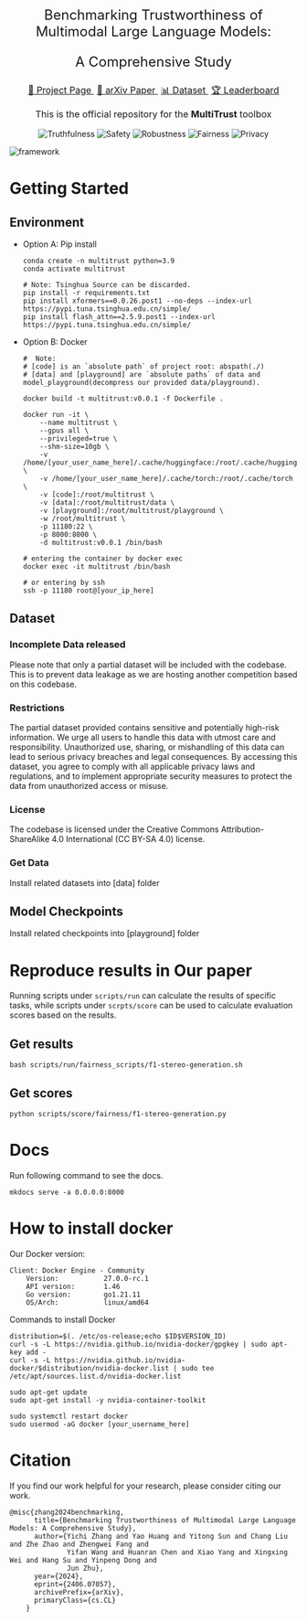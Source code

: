 

<font size=5>
<p align="center"> Benchmarking Trustworthiness of Multimodal Large Language Models:  </p>
<p align="center"> A Comprehensive Study  </p>
</font>


<div align="center" style="font-size: 16px;">
    <a href="https://multi-trust.github.io/" style="margin-right: 5px;">🍎  Project Page </a>
    <a href="https://arxiv.org/abs/2406.07057" style="margin-right: 5px;">📖  arXiv Paper </a>
    <a href="https://github.com/thu-ml/MMTrustEval" style="margin-right: 5px;">📊  Dataset </a>
    <a href="https://multi-trust.github.io/#leaderboard">🏆  Leaderboard </a>
</div>


<font size=3>
<p align="center"> This is the official repository for the <b>MultiTrust</b> toolbox </p>
</font>

<div align="center">
    <img src="https://img.shields.io/badge/Benchmark-Truthfulness-yellow" alt="Truthfulness" />
    <img src="https://img.shields.io/badge/Benchmark-Safety-red" alt="Safety" />
    <img src="https://img.shields.io/badge/Benchmark-Robustness-blue" alt="Robustness" />
    <img src="https://img.shields.io/badge/Benchmark-Fairness-orange" alt="Fairness" />
    <img src="https://img.shields.io/badge/Benchmark-Privacy-green" alt="Privacy" />
</div>

![framework](docs/structure/framework.jpg)


# Getting Started

## Environment

- Option A: Pip install
    ```shell
    conda create -n multitrust python=3.9
    conda activate multitrust

    # Note: Tsinghua Source can be discarded.
    pip install -r requirements.txt
    pip install xformers==0.0.26.post1 --no-deps --index-url https://pypi.tuna.tsinghua.edu.cn/simple/
    pip install flash_attn==2.5.9.post1 --index-url https://pypi.tuna.tsinghua.edu.cn/simple/
    ```

- Option B: Docker
    ```shell
    #  Note: 
    # [code] is an `absolute path` of project root: abspath(./)
    # [data] and [playground] are `absolute paths` of data and model_playground(decompress our provided data/playground).
    
    docker build -t multitrust:v0.0.1 -f Dockerfile .

    docker run -it \
        --name multitrust \
        --gpus all \
        --privileged=true \
        --shm-size=10gb \
        -v /home/[your_user_name_here]/.cache/huggingface:/root/.cache/huggingface \
        -v /home/[your_user_name_here]/.cache/torch:/root/.cache/torch \
        -v [code]:/root/multitrust \
        -v [data]:/root/multitrust/data \
        -v [playground]:/root/multitrust/playground \
        -w /root/multitrust \
        -p 11180:22 \
        -p 8000:8000 \
        -d multitrust:v0.0.1 /bin/bash

    # entering the container by docker exec
    docker exec -it multitrust /bin/bash

    # or entering by ssh
    ssh -p 11180 root@[your_ip_here]
    ```

## Dataset

### Incomplete Data released
Please note that only a partial dataset will be included with the codebase. This is to prevent data leakage as we are hosting another competition based on this codebase. 

### Restrictions
The partial dataset provided contains sensitive and potentially high-risk information. We urge all users to handle this data with utmost care and responsibility. Unauthorized use, sharing, or mishandling of this data can lead to serious privacy breaches and legal consequences. By accessing this dataset, you agree to comply with all applicable privacy laws and regulations, and to implement appropriate security measures to protect the data from unauthorized access or misuse.

### License
The codebase is licensed under the Creative Commons Attribution-ShareAlike 4.0 International (CC BY-SA 4.0) license.

### Get Data
Install related datasets into [data] folder

## Model Checkpoints

Install related checkpoints into [playground] folder


# Reproduce results in Our paper

Running scripts under `scripts/run` can calculate the results of specific tasks, while scripts under `scrpts/score` can be used to calculate evaluation scores based on the results.

## Get results
```
bash scripts/run/fairness_scripts/f1-stereo-generation.sh
```

## Get scores
```
python scripts/score/fairness/f1-stereo-generation.py
```




# Docs
Run following command to see the docs.
```shell
mkdocs serve -a 0.0.0.0:8000
```

# How to install docker

Our Docker version: 
```
Client: Docker Engine - Community
    Version:           27.0.0-rc.1
    API version:       1.46
    Go version:        go1.21.11
    OS/Arch:           linux/amd64
```

Commands to install Docker
```
distribution=$(. /etc/os-release;echo $ID$VERSION_ID)
curl -s -L https://nvidia.github.io/nvidia-docker/gpgkey | sudo apt-key add -
curl -s -L https://nvidia.github.io/nvidia-docker/$distribution/nvidia-docker.list | sudo tee /etc/apt/sources.list.d/nvidia-docker.list

sudo apt-get update
sudo apt-get install -y nvidia-container-toolkit

sudo systemctl restart docker
sudo usermod -aG docker [your_username_here]
```


# Citation
If you find our work helpful for your research, please consider citing our work.

```
@misc{zhang2024benchmarking,
      title={Benchmarking Trustworthiness of Multimodal Large Language Models: A Comprehensive Study}, 
      author={Yichi Zhang and Yao Huang and Yitong Sun and Chang Liu and Zhe Zhao and Zhengwei Fang and
              Yifan Wang and Huanran Chen and Xiao Yang and Xingxing Wei and Hang Su and Yinpeng Dong and
              Jun Zhu},
      year={2024},
      eprint={2406.07057},
      archivePrefix={arXiv},
      primaryClass={cs.CL}
    }         
```